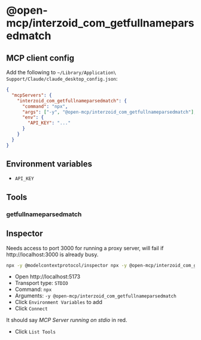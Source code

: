 # @open-mcp/interzoid_com_getfullnameparsedmatch

## MCP client config

Add the following to `~/Library/Application\ Support/Claude/claude_desktop_config.json`:

```json
{
  "mcpServers": {
    "interzoid_com_getfullnameparsedmatch": {
      "command": "npx",
      "args": ["-y", "@open-mcp/interzoid_com_getfullnameparsedmatch"],
      "env": {
        "API_KEY": "..."
      }
    }
  }
}
```

## Environment variables

- `API_KEY`

## Tools

### getfullnameparsedmatch

## Inspector

Needs access to port 3000 for running a proxy server, will fail if http://localhost:3000 is already busy.

```bash
npx -y @modelcontextprotocol/inspector npx -y @open-mcp/interzoid_com_getfullnameparsedmatch
```

- Open http://localhost:5173
- Transport type: `STDIO`
- Command: `npx`
- Arguments: `-y @open-mcp/interzoid_com_getfullnameparsedmatch`
- Click `Environment Variables` to add
- Click `Connect`

It should say _MCP Server running on stdio_ in red.

- Click `List Tools`
